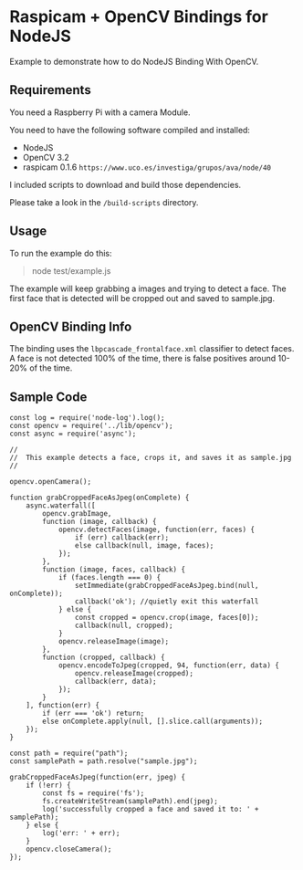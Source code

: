 # Raspicam + OpenCV Bindings for NodeJS

Example to demonstrate how to do NodeJS Binding With OpenCV.

## Requirements

You need a Raspberry Pi with a camera Module.

You need to have the following software compiled and installed:

* NodeJS
* OpenCV 3.2
* raspicam 0.1.6 `https://www.uco.es/investiga/grupos/ava/node/40`

I included scripts to download and build those dependencies.

Please take a look  in the `/build-scripts` directory.

## Usage

To run the example do this:

> node test/example.js

The example will keep grabbing a images and trying to detect a face.
The first face that is detected will be cropped out and saved to sample.jpg.

## OpenCV Binding Info

The binding uses the `lbpcascade_frontalface.xml` classifier to detect faces.
A face is not detected 100% of the time, there is false positives around 10-20% of the time.

## Sample Code

```
const log = require('node-log').log();
const opencv = require('../lib/opencv');
const async = require('async');

//
//	This example detects a face, crops it, and saves it as sample.jpg
//

opencv.openCamera();

function grabCroppedFaceAsJpeg(onComplete) {
	async.waterfall([
		opencv.grabImage,
  	    function (image, callback) {
  	    	opencv.detectFaces(image, function(err, faces) {
  	    		if (err) callback(err);
  	    		else callback(null, image, faces);
  	    	});
  	    },
  	    function (image, faces, callback) {
  	    	if (faces.length === 0) {
  	    		setImmediate(grabCroppedFaceAsJpeg.bind(null, onComplete));
  	    		callback('ok'); //quietly exit this waterfall
  	    	} else {
  	    		const cropped = opencv.crop(image, faces[0]);
  	    		callback(null, cropped);
  	    	}
  	    	opencv.releaseImage(image);
  	    },
  	    function (cropped, callback) {
	  	  	opencv.encodeToJpeg(cropped, 94, function(err, data) {
	  			opencv.releaseImage(cropped);
	  			callback(err, data);
	  		});
  	    }
  	], function(err) {
 		if (err === 'ok') return;
 		else onComplete.apply(null, [].slice.call(arguments));
 	});
}

const path = require("path");
const samplePath = path.resolve("sample.jpg"); 

grabCroppedFaceAsJpeg(function(err, jpeg) {
	if (!err) {
		const fs = require('fs');
		fs.createWriteStream(samplePath).end(jpeg);
		log('successfully cropped a face and saved it to: ' + samplePath);
	} else {
		log('err: ' + err);
	}
	opencv.closeCamera();
});
```




